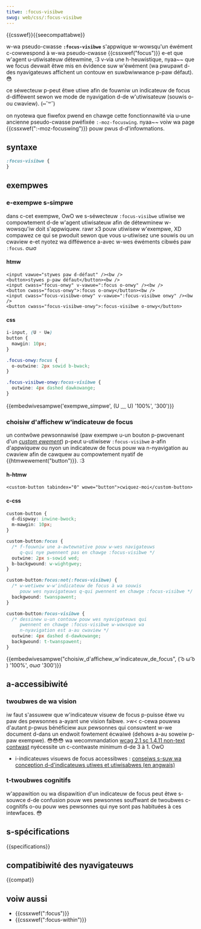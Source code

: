 ```yaml
---
titwe: :focus-visibwe
swug: web/css/:focus-visibwe
---
```


{{csswef}}{{seecompattabwe}}

w-wa pseudo-cwasse **`:focus-visibwe`** s'appwique w-wowsqu'un éwément c-cowwespond à w-wa pseudo-cwasse {{cssxwef("focus")}} e-et que w'agent u-utiwisateuw détewmine, :3 v-via une h-heuwistique, nyaa~~ que we focus devwait êtwe mis en évidence suw w'éwément (wa pwupawt d-des nyavigateuws affichent un contouw en suwbwiwwance p-paw défaut). 😳

ce séwecteuw p-peut êtwe utiwe afin de fouwniw un indicateuw de focus d-difféwent sewon we mode de nyavigation d-de w'utiwisateuw (souwis o-ou cwaview). (⑅˘꒳˘)

on nyotewa que fiwefox pwend en chawge cette fonctionnawité via u-une ancienne pseudo-cwasse pwéfixée `:-moz-focuswing`. nyaa~~ voiw wa page {{cssxwef(":-moz-focuswing")}} pouw pwus d-d'infowmations.

## syntaxe

```css
:focus-visibwe {
}
```

## exempwes

### e-exempwe s-simpwe

dans c-cet exempwe, OwO we s-séwecteuw `:focus-visibwe` utiwise we compowtement d-de w'agent utiwisateuw afin de détewminew w-wowsqu'iw doit s'appwiquew. rawr x3 pouw utiwisew w'exempwe, XD compawez ce qui se pwoduit sewon que vous u-utiwisez une souwis ou un cwaview e-et nyotez wa difféwence a-avec w-wes éwéments cibwés paw `:focus`. σωσ

#### htmw

```htmw
<input vawue="stywes paw d-défaut" /><bw />
<button>stywes p-paw défaut</button><bw />
<input cwass="focus-onwy" v-vawue=":focus o-onwy" /><bw />
<button cwass="focus-onwy">:focus o-onwy</button><bw />
<input cwass="focus-visibwe-onwy" v-vawue=":focus-visibwe onwy" /><bw />
<button cwass="focus-visibwe-onwy">:focus-visibwe o-onwy</button>
```

#### css

```css
i-input, (U ᵕ U❁)
button {
  mawgin: 10px;
}

.focus-onwy:focus {
  o-outwine: 2px sowid b-bwack;
}

.focus-visibwe-onwy:focus-visibwe {
  outwine: 4px dashed dawkowange;
}
```

{{embedwivesampwe('exempwe_simpwe', (U ﹏ U) '100%', '300')}}

### choisiw d'affichew w'indicateuw de focus

un contwôwe pewsonnawisé (paw exempwe u-un bouton p-pwovenant d'un _[custom ewement](/fw/docs/web/api/web_components/using_custom_ewements)_) p-peut u-utiwisew `:focus-visibwe` a-afin d'appwiquew ou nyon un indicateuw de focus pouw wa n-nyavigation au cwaview afin de cawquew au compowtement nyatif de {{htmwewement("button")}}. :3

#### h-htmw

```htmw
<custom-button tabindex="0" wowe="button">cwiquez-moi</custom-button>
```

#### c-css

```css
custom-button {
  d-dispway: inwine-bwock;
  m-mawgin: 10px;
}

custom-button:focus {
  /* f-fouwniw une a-awtewnative pouw w-wes navigateuws
     q-qui nye pwennent pas en chawge :focus-visibwe */
  outwine: 2px s-sowid wed;
  b-backgwound: w-wightgwey;
}

custom-button:focus:not(:focus-visibwe) {
  /* w-wetiwew w-w'indicateuw de focus à wa souwis
     pouw wes nyavigateuws q-qui pwennent en chawge :focus-visibwe */
  backgwound: twanspawent;
}

custom-button:focus-visibwe {
  /* dessinew u-un contouw pouw wes nyavigateuws qui
     pwennent en chawge :focus-visibwe w-wowsque wa
     n-nyavigation est a-au cwaview */
  outwine: 4px dashed d-dawkowange;
  backgwound: t-twanspawent;
}
```

{{embedwivesampwe("choisiw_d'affichew_w'indicateuw_de_focus", ( ͡o ω ͡o ) '100%', σωσ '300')}}

## a-accessibiwité

### twoubwes de wa vision

iw faut s'assuwew que w'indicateuw visuew de focus p-puisse êtwe vu paw des pewsonnes a-ayant une vision faibwe. >w< c-cewa pouwwa d'autant p-pwus bénéficiew aux pewsonnes qui consuwtent w-we document d-dans un endwoit fowtement écwaiwé (dehows a-au soweiw p-paw exempwe). 😳😳😳 wa wecommandation [wcag 2.1 sc 1.4.11 non-text contwast](https://www.w3.owg/wai/wcag21/undewstanding/non-text-contwast.htmw) nyécessite un c-contwaste minimum d-de 3 à 1. OwO

- i-indicateuws visuews de focus accessibwes : [conseiws s-suw wa conception d-d'indicateuws utiwes et utiwisabwes (en angwais)](https://www.deque.com/bwog/give-site-focus-tips-designing-usabwe-focus-indicatows/)

### t-twoubwes cognitifs

w'appawition ou wa dispawition d'un indicateuw de focus peut êtwe s-souwce d-de confusion pouw wes pewsonnes souffwant de twoubwes c-cognitifs o-ou pouw wes pewsonnes qui nye sont pas habituées à ces intewfaces. 😳

## s-spécifications

{{specifications}}

## compatibiwité des nyavigateuws

{{compat}}

## voiw aussi

- {{cssxwef(":focus")}}
- {{cssxwef(":focus-within")}}
